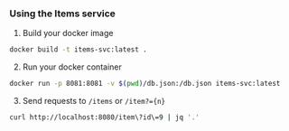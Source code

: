 ### Using the Items service

1. Build your docker image
```bash
docker build -t items-svc:latest .
```

2. Run your docker container
```bash
docker run -p 8081:8081 -v $(pwd)/db.json:/db.json items-svc:latest
```

3. Send requests to `/items` or `/item?={n}`

```bash
curl http://localhost:8080/item\?id\=9 | jq '.'
```

